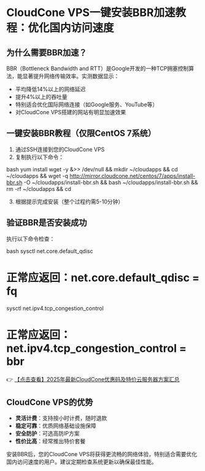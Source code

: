 # CloudCone VPS一键安装BBR加速教程：优化国内访问速度

## 为什么需要BBR加速？

BBR（Bottleneck Bandwidth and RTT）是Google开发的一种TCP拥塞控制算法，能显著提升网络传输效率。实测数据显示：

- 平均降低14%以上的网络延迟
- 提升4%以上的吞吐量
- 特别适合优化国际网络连接（如Google服务、YouTube等）
- 对CloudCone VPS搭建的网站有明显加速效果

## 一键安装BBR教程（仅限CentOS 7系统）

1. 通过SSH连接到您的CloudCone VPS
2. 复制执行以下命令：

bash
yum install wget -y &>> /dev/null && mkdir ~/cloudapps && cd ~/cloudapps && wget -q http://mirror.cloudcone.net/centos/7/apps/install-bbr.sh -O ~/cloudapps/install-bbr.sh && bash ~/cloudapps/install-bbr.sh && rm -rf ~/cloudapps && cd

3. 根据提示完成安装（整个过程约需5-10分钟）

## 验证BBR是否安装成功

执行以下命令检查：

bash
sysctl net.core.default_qdisc
# 正常应返回：net.core.default_qdisc = fq

sysctl net.ipv4.tcp_congestion_control
# 正常应返回：net.ipv4.tcp_congestion_control = bbr

👉 [【点击查看】2025年最新CloudCone优惠码及特价云服务器方案汇总](https://bit.ly/Cloudcone)

## CloudCone VPS的优势

- **灵活计费**：支持按小时计费，随时退款
- **稳定可靠**：优质网络基础设施保障
- **安全防护**：可选高防IP方案
- **性价比高**：经常推出特价套餐

安装BBR后，您的CloudCone VPS将获得更流畅的网络体验，特别适合需要优化国内访问速度的用户。建议定期检查系统更新以确保最佳性能。
